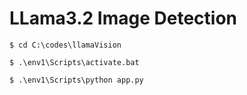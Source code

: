 # LLama3.2 Image Detection

```
$ cd C:\codes\llamaVision

$ .\env1\Scripts\activate.bat

$ .\env1\Scripts\python app.py
```
